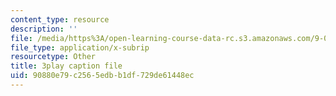 ```yaml
---
content_type: resource
description: ''
file: /media/https%3A/open-learning-course-data-rc.s3.amazonaws.com/9-00-introduction-to-psychology-fall-2004/90880e79c2565edbb1df729de61448ec_10499.vtt
file_type: application/x-subrip
resourcetype: Other
title: 3play caption file
uid: 90880e79-c256-5edb-b1df-729de61448ec
---
```

